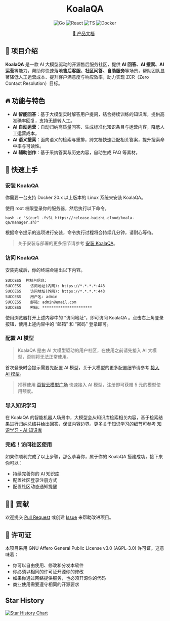 <h1 align="center">KoalaQA</h1>

<p align="center">
  <img src="https://img.shields.io/badge/Go-1.22%2B-00ADD8.svg" alt="Go" />
  <img src="https://img.shields.io/badge/React-18.0%2B-61DAFB.svg" alt="React" />
  <img src="https://img.shields.io/badge/TypeScript-5.8.3%2B-3178C6.svg" alt="TS" />
  <img src="https://img.shields.io/badge/Docker-支持-2496ED.svg" alt="Docker" />
</p>



<p align="center">
  <a target="_blank" href="https://koalaqa.docs.baizhi.cloud/welcome">📖 产品文档</a> &nbsp;
</p>


## 👋 项目介绍
**KoalaQA** 是一款 AI 大模型驱动的开源售后服务社区，提供 **AI 回答、AI 搜索、AI 运营**等能力，帮助你快速落地**售后客服、社区问答、自助服务**等场景，帮助团队显著降低人工运营成本、提升客户满意度与响应效率，助力实现 ZCR（Zero Contact Resolution）目标。

## 🔥 功能与特色
- **AI 智能回答**：基于大模型实时解答用户提问，结合持续训练的知识库，提供高准确率回复，支持无缝转人工。
- **AI 自动运营**：自动归纳高质量问答、生成标准化知识条目与运营内容，降低人工运营成本。
- **AI 语义搜索**：面向语义的检索与重排，跨文档快速匹配相关答案，提升搜索命中率与可读性。
- **AI 辅助创作**：基于采纳答案与历史内容，自动生成 FAQ 等素材。

## 📢 快速上手

### 安装 KoalaQA
你需要一台支持 Docker 20.x 以上版本的 Linux 系统来安装 KoalaQA。

使用 root 权限登录你的服务器，然后执行以下命令。

```
bash -c "$(curl -fsSL https://release.baizhi.cloud/koala-qa/manager.sh)"
```

根据命令提示的选项进行安装，命令执行过程将会持续几分钟，请耐心等待。

> 关于安装与部署的更多细节请参考 [安装 KoalaQA](https://koalaqa.docs.baizhi.cloud/node/01994d00-20bd-778f-9763-f111e6858fca)。

### 访问 KoalaQA

安装完成后，你的终端会输出以下内容。

```
SUCCESS  控制台信息:
SUCCESS    访问地址(内网): https://*.*.*.*:443
SUCCESS    访问地址(外网): https://*.*.*.*:443
SUCCESS    用户名: admin
SUCCESS    邮箱: admin@email.com
SUCCESS    密码: **********************
```

使用浏览器打开上述内容中的 “访问地址”，即可访问  KoalaQA 。点击右上角登录按钮，使用上述内容中的 “邮箱” 和 “密码” 登录即可。

### 配置 AI 模型
> KoalaQA 是由 AI 大模型驱动的用户社区，在使用之前请先接入 AI 大模型，否则将无法正常使用。

首次登录时会提示需要先配置 AI 模型，关于大模型的更多配置细节请参考 [接入 AI 模型](https://koalaqa.docs.baizhi.cloud/node/019951c1-1700-7e4e-a3a8-b6997d1e5eab)。

> 推荐使用 [百智云模型广场](https://baizhi.cloud/) 快速接入 AI 模型，注册即可获赠 5 元的模型使用额度。

### 导入知识学习
在 KoalaQA 的智能机器人场景中，大模型会从知识库检索相关内容，基于检索结果进行归纳总结并给出回答，保证内容边界。更多关于知识学习的细节可参考 [知识学习 - AI 知识库](https://koalaqa.docs.baizhi.cloud/node/019951c2-e49b-7ea5-9f75-74f3851d53dd)

### 完成！访问社区使用
如果你顺利完成了以上步骤，那么恭喜你，属于你的 KoalaQA 搭建成功，接下来你可以：
- 持续完善你的 AI 知识库 
- 配置社区登录注册方式 
- 配置社区动态通知提醒 

## 🙋‍♂️ 贡献

欢迎提交 [Pull Request](https://github.com/chaitin/KoalaQA/pulls) 或创建 [Issue](https://github.com/chaitin/KoalaQA/issues) 来帮助改进项目。

## 📝 许可证

本项目采用 GNU Affero General Public License v3.0 (AGPL-3.0) 许可证。这意味着：

- 你可以自由使用、修改和分发本软件
- 你必须以相同的许可证开源你的修改
- 如果你通过网络提供服务，也必须开源你的代码
- 商业使用需要遵守相同的开源要求

## Star History

[![Star History Chart](https://api.star-history.com/svg?repos=chaitin/KoalaQA&type=Date)](https://www.star-history.com/#chaitin/KoalaQA&Date)
